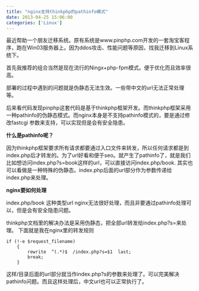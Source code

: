 ```yaml
---
title: "nginx支持thinkphp的pathinfo模式"
date: 2013-04-25 15:06:00
categories: ['Linux']
---
```


最近帮助一个朋友迁移系统。原有系统是www.pinphp.com开发的一套淘宝客程序，跑在Win03服务器上。因为ddos攻击、性能问题等原因，找我迁移到Linux系统下。

首先我推荐的组合当然是现在流行的Ningx+php-fpm模式。便于优化而且效率很高。

部署的过程中遇到的问题就是伪静态无法生效。一些带中文的url无法正常处理等。

后来看代码发现pinphp这套代码是基于thinkphp框架开发。而thinkphp框架采用一种pathinfo的伪静态模式。而nginx本身是不支持pathinfo模式的，要是通过修改fastcgi 参数来支持，可以实现但是会有安全隐患。

**什么是pathinfo呢？**

因为thinkphp框架要求所有请求都要通过入口文件来转发，所以任何请求都是到index.php后才转发的。为了url好看和便于seo。就产生了pathinfo了，就是我们比如想访问index.php?s=book这样的url，可以直接访问index.php/book. 其实也可以看做是一种特殊的伪静态。index.php后面的url部分作为参数传递给index.php来处理。

**nginx要如何处理**

index.php/book 这种类型url nginx无法很好处理，而且非要通过pathinfo处理可以，但是会有安全隐患问题。

thinkphp文档里的解决办法是采用伪静态，把全部url转发给index.php?s=来处理。
下面就是我在nginx里的转发规则

```
if (!-e $request_filename)
    {
        rewrite  ^(.*)$  /index.php?s=$1  last;
        break;
    }

```

这样/目录后面的url部分就当作index.php?s的参数来处理了。可以完美解决pathinfo问题。而且这样处理后，中文url也可以正常执行了。

